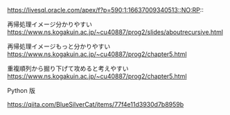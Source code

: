 https://livesql.oracle.com/apex/f?p=590:1:16637009340513::NO:RP::


再帰処理イメージ分かりやすい
https://www.ns.kogakuin.ac.jp/~cu40887/prog2/slides/aboutrecursive.html


再帰処理イメージもっと分かりやすい
https://www.ns.kogakuin.ac.jp/~cu40887/prog2/chapter5.html

重複順列から掘り下げて攻めると考えやすい
https://www.ns.kogakuin.ac.jp/~cu40887/prog2/chapter5.html

Python 版

https://qiita.com/BlueSilverCat/items/77f4e11d3930d7b8959b

